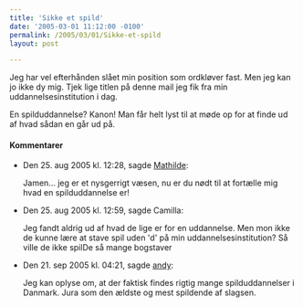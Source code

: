 ```yaml
---
title: 'Sikke et spild'
date: '2005-03-01 11:12:00 -0100'
permalink: /2005/03/01/Sikke-et-spild
layout: post

---
```

Jeg har vel efterhånden slået min position som ordkløver fast. Men jeg kan jo ikke dy mig. Tjek lige titlen på denne mail jeg fik fra min uddannelsesinstitution i dag.

<amp-img alt="Spilduddannelse"
  src="{{ site.baseurl }}{% link assets/images/things/spild.png %}"
  width="355"
  height="94"
  layout="responsive"></amp-img>
En spilduddannelse? Kanon! Man får helt lyst til at møde op for at finde ud af hvad sådan en går ud på.

<div class="vintage-comments">
<h4>Kommentarer </h4>
<ul class="vintage-comments-list"><li>
<p class="comment-meta">Den <time datetime="2005-08-25T12:28:02+02:00">25. aug 2005 kl.  12:28</time>, sagde <a href="http://xn--bleskrog-i0a.dk/blog/">Mathilde</a>:</p>
<p>Jamen... jeg er et nysgerrigt væsen, nu er du nødt til at fortælle mig hvad en spilduddannelse er!</p>
</li>
<li>
<p class="comment-meta">Den <time datetime="2005-08-25T12:59:10+02:00">25. aug 2005 kl.  12:59</time>, sagde Camilla:</p>
<p>Jeg fandt aldrig ud af hvad de lige er for en uddannelse. Men mon ikke de kunne lære at stave spil uden 'd' på min uddannelsesinstitution? Så ville de ikke spilDe så mange bogstaver</p>
</li>
<li>
<p class="comment-meta">Den <time datetime="2005-09-21T16:21:51+02:00">21. sep 2005 kl.  04:21</time>, sagde <a href="http://iandy.dk/iblog">andy</a>:</p>
<p>Jeg kan oplyse om, at der faktisk findes rigtig mange spilduddannelser i Danmark. Jura som den ældste og mest spildende af slagsen.</p>
</li>
</ul>
</div>
